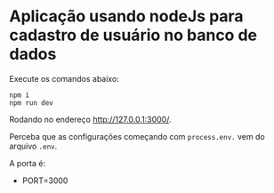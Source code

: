 # Aplicação usando nodeJs para cadastro de usuário no banco de dados

Execute os comandos abaixo:

```
npm i
npm run dev
```

Rodando no endereço http://127.0.0.1:3000/.


Perceba que as configurações começando com `process.env.` vem do arquivo `.env`.

A porta é:

- PORT=3000

